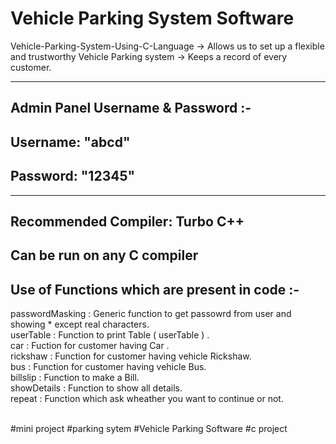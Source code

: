 # Vehicle Parking System Software

Vehicle-Parking-System-Using-C-Language
-> Allows us to set up a flexible and trustworthy Vehicle Parking system
-> Keeps a record of every customer.

-----------------------------------------------------------
Admin Panel Username & Password :-
----------------------------------------------------------
Username: "abcd" 
-
Password: "12345"
-
----------------------------------------------------------

Recommended Compiler: Turbo C++
-
Can be run on any C compiler
-


Use of Functions which are present in code :-
-

passwordMasking  :  Generic function to get passowrd from user and showing * except real characters. <br>
userTable        :  Function to print Table ( userTable ) .<br>
car              :  Fuction for customer having Car .<br>
rickshaw         :  Function for customer having vehicle Rickshaw.<br> 
bus              :  Function for customer having vehicle Bus.<br>
billslip         :  Function to make a Bill.<br>
showDetails      :  Function to show all details.<br> 
repeat           :  Function which ask wheather you want to continue or not.<br><br>

#mini project   #parking sytem   #Vehicle Parking Software   #c project
